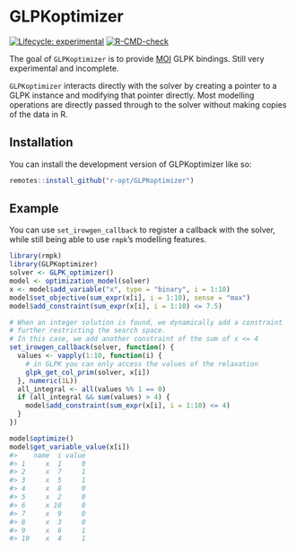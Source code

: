 
<!-- README.md is generated from README.Rmd. Please edit that file -->

# GLPKoptimizer

<!-- badges: start -->

[![Lifecycle:
experimental](https://img.shields.io/badge/lifecycle-experimental-orange.svg)](https://lifecycle.r-lib.org/articles/stages.html#experimental)
[![R-CMD-check](https://github.com/r-opt/GLPKoptimizer/workflows/R-CMD-check/badge.svg)](https://github.com/r-opt/GLPKoptimizer/actions)
<!-- badges: end -->

The goal of `GLPKoptimizer` is to provide
[MOI](https://github.com/r-opt/MOI) GLPK bindings. Still very
experimental and incomplete.

`GLPKoptimizer` interacts directly with the solver by creating a pointer
to a GLPK instance and modifying that pointer directly. Most modelling
operations are directly passed through to the solver without making
copies of the data in R.

## Installation

You can install the development version of GLPKoptimizer like so:

``` r
remotes::install_github("r-opt/GLPKoptimizer")
```

## Example

You can use `set_irowgen_callback` to register a callback with the
solver, while still being able to use `rmpk`’s modelling features.

``` r
library(rmpk)
library(GLPKoptimizer)
solver <- GLPK_optimizer()
model <- optimization_model(solver)
x <- model$add_variable("x", type = "binary", i = 1:10)
model$set_objective(sum_expr(x[i], i = 1:10), sense = "max")
model$add_constraint(sum_expr(x[i], i = 1:10) <= 7.5)

# When an integer solution is found, we dynamically add a constraint
# further restricting the search space.
# In this case, we add another constraint of the sum of x <= 4
set_irowgen_callback(solver, function() {
  values <- vapply(1:10, function(i) {
    # in GLPK you can only access the values of the relaxation
    glpk_get_col_prim(solver, x[i])
  }, numeric(1L))
  all_integral <- all(values %% 1 == 0)
  if (all_integral && sum(values) > 4) {
    model$add_constraint(sum_expr(x[i], i = 1:10) <= 4)
  }
})

model$optimize()
model$get_variable_value(x[i])
#>    name  i value
#> 1     x  1     0
#> 2     x  7     1
#> 3     x  5     1
#> 4     x  8     0
#> 5     x  2     0
#> 6     x 10     0
#> 7     x  9     0
#> 8     x  3     0
#> 9     x  6     1
#> 10    x  4     1
```
